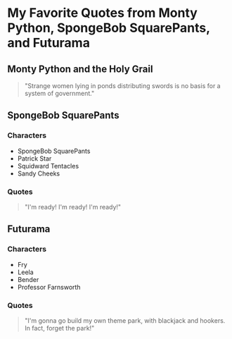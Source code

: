 # My Favorite Quotes from Monty Python, SpongeBob SquarePants, and Futurama

## Monty Python and the Holy Grail

> "Strange women lying in ponds distributing swords is no basis for a system of government."

## SpongeBob SquarePants

### Characters

- SpongeBob SquarePants
- Patrick Star
- Squidward Tentacles
- Sandy Cheeks

### Quotes

> "I'm ready! I'm ready! I'm ready!"

## Futurama

### Characters

- Fry
- Leela
- Bender
- Professor Farnsworth

### Quotes

> "I'm gonna go build my own theme park, with blackjack and hookers. In fact, forget the park!"

